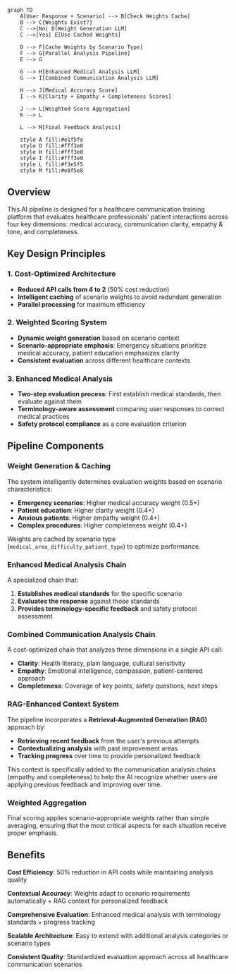 ```mermaid
graph TD
    A[User Response + Scenario] --> B[Check Weights Cache]
    B --> C{Weights Exist?}
    C -->|No| D[Weight Generation LLM]
    C -->|Yes| E[Use Cached Weights]
    
    D --> F[Cache Weights by Scenario Type]
    F --> G[Parallel Analysis Pipeline]
    E --> G
    
    G --> H[Enhanced Medical Analysis LLM]
    G --> I[Combined Communication Analysis LLM]
    
    H --> J[Medical Accuracy Score]
    I --> K[Clarity + Empathy + Completeness Scores]
    
    J --> L[Weighted Score Aggregation]
    K --> L
    
    L --> M[Final Feedback Analysis]
    
    style A fill:#e1f5fe
    style D fill:#fff3e0
    style H fill:#fff3e0
    style I fill:#fff3e0
    style L fill:#f3e5f5
    style M fill:#e8f5e8
```

## Overview

This AI pipeline is designed for a healthcare communication training platform that evaluates healthcare professionals' patient interactions across four key dimensions: medical accuracy, communication clarity, empathy & tone, and completeness.

## Key Design Principles

### 1. Cost-Optimized Architecture
- **Reduced API calls from 4 to 2** (50% cost reduction)
- **Intelligent caching** of scenario weights to avoid redundant generation
- **Parallel processing** for maximum efficiency

### 2. Weighted Scoring System
- **Dynamic weight generation** based on scenario context
- **Scenario-appropriate emphasis**: Emergency situations prioritize medical accuracy, patient education emphasizes clarity
- **Consistent evaluation** across different healthcare contexts

### 3. Enhanced Medical Analysis
- **Two-step evaluation process**: First establish medical standards, then evaluate against them
- **Terminology-aware assessment** comparing user responses to correct medical practices
- **Safety protocol compliance** as a core evaluation criterion

## Pipeline Components

### Weight Generation & Caching
The system intelligently determines evaluation weights based on scenario characteristics:

- **Emergency scenarios**: Higher medical accuracy weight (0.5+)
- **Patient education**: Higher clarity weight (0.4+)
- **Anxious patients**: Higher empathy weight (0.4+)
- **Complex procedures**: Higher completeness weight (0.4+)

Weights are cached by scenario type (`medical_area_difficulty_patient_type`) to optimize performance.

### Enhanced Medical Analysis Chain
A specialized chain that:
1. **Establishes medical standards** for the specific scenario
2. **Evaluates the response** against those standards
3. **Provides terminology-specific feedback** and safety protocol assessment

### Combined Communication Analysis Chain
A cost-optimized chain that analyzes three dimensions in a single API call:
- **Clarity**: Health literacy, plain language, cultural sensitivity
- **Empathy**: Emotional intelligence, compassion, patient-centered approach
- **Completeness**: Coverage of key points, safety questions, next steps

### RAG-Enhanced Context System
The pipeline incorporates a **Retrieval-Augmented Generation (RAG)** approach by:
- **Retrieving recent feedback** from the user's previous attempts
- **Contextualizing analysis** with past improvement areas
- **Tracking progress** over time to provide personalized feedback

This context is specifically added to the communication analysis chains (empathy and completeness) to help the AI recognize whether users are applying previous feedback and improving over time.

### Weighted Aggregation
Final scoring applies scenario-appropriate weights rather than simple averaging, ensuring that the most critical aspects for each situation receive proper emphasis.

## Benefits

**Cost Efficiency**: 50% reduction in API costs while maintaining analysis quality

**Contextual Accuracy**: Weights adapt to scenario requirements automatically + RAG context for personalized feedback

**Comprehensive Evaluation**: Enhanced medical analysis with terminology standards + progress tracking

**Scalable Architecture**: Easy to extend with additional analysis categories or scenario types

**Consistent Quality**: Standardized evaluation approach across all healthcare communication scenarios